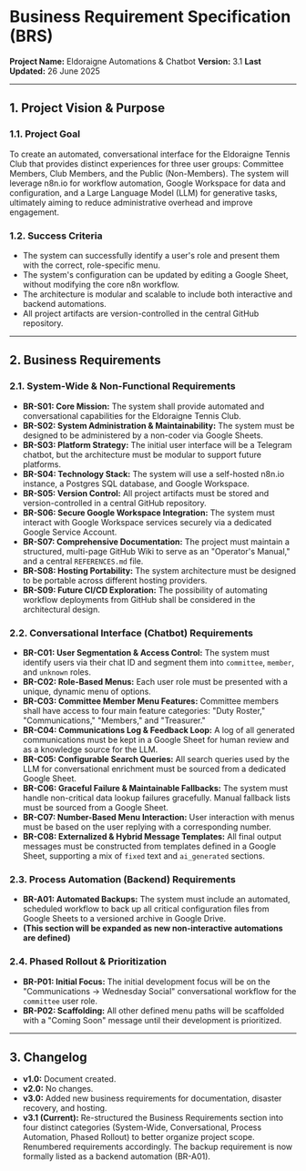 # Business Requirement Specification (BRS)

**Project Name:** Eldoraigne Automations & Chatbot
**Version:** 3.1
**Last Updated:** 26 June 2025

---

## 1. Project Vision & Purpose

### 1.1. Project Goal
To create an automated, conversational interface for the Eldoraigne Tennis Club that provides distinct experiences for three user groups: Committee Members, Club Members, and the Public (Non-Members). The system will leverage n8n.io for workflow automation, Google Workspace for data and configuration, and a Large Language Model (LLM) for generative tasks, ultimately aiming to reduce administrative overhead and improve engagement.

### 1.2. Success Criteria
- The system can successfully identify a user's role and present them with the correct, role-specific menu.
- The system's configuration can be updated by editing a Google Sheet, without modifying the core n8n workflow.
- The architecture is modular and scalable to include both interactive and backend automations.
- All project artifacts are version-controlled in the central GitHub repository.

---

## 2. Business Requirements

### 2.1. System-Wide & Non-Functional Requirements
- **BR-S01: Core Mission:** The system shall provide automated and conversational capabilities for the Eldoraigne Tennis Club.
- **BR-S02: System Administration & Maintainability:** The system must be designed to be administered by a non-coder via Google Sheets.
- **BR-S03: Platform Strategy:** The initial user interface will be a Telegram chatbot, but the architecture must be modular to support future platforms.
- **BR-S04: Technology Stack:** The system will use a self-hosted n8n.io instance, a Postgres SQL database, and Google Workspace.
- **BR-S05: Version Control:** All project artifacts must be stored and version-controlled in a central GitHub repository.
- **BR-S06: Secure Google Workspace Integration:** The system must interact with Google Workspace services securely via a dedicated Google Service Account.
- **BR-S07: Comprehensive Documentation:** The project must maintain a structured, multi-page GitHub Wiki to serve as an "Operator's Manual," and a central `REFERENCES.md` file.
- **BR-S08: Hosting Portability:** The system architecture must be designed to be portable across different hosting providers.
- **BR-S09: Future CI/CD Exploration:** The possibility of automating workflow deployments from GitHub shall be considered in the architectural design.

### 2.2. Conversational Interface (Chatbot) Requirements
- **BR-C01: User Segmentation & Access Control:** The system must identify users via their chat ID and segment them into `committee`, `member`, and `unknown` roles.
- **BR-C02: Role-Based Menus:** Each user role must be presented with a unique, dynamic menu of options.
- **BR-C03: Committee Member Menu Features:** Committee members shall have access to four main feature categories: "Duty Roster," "Communications," "Members," and "Treasurer."
- **BR-C04: Communications Log & Feedback Loop:** A log of all generated communications must be kept in a Google Sheet for human review and as a knowledge source for the LLM.
- **BR-C05: Configurable Search Queries:** All search queries used by the LLM for conversational enrichment must be sourced from a dedicated Google Sheet.
- **BR-C06: Graceful Failure & Maintainable Fallbacks:** The system must handle non-critical data lookup failures gracefully. Manual fallback lists must be sourced from a Google Sheet.
- **BR-C07: Number-Based Menu Interaction:** User interaction with menus must be based on the user replying with a corresponding number.
- **BR-C08: Externalized & Hybrid Message Templates:** All final output messages must be constructed from templates defined in a Google Sheet, supporting a mix of `fixed` text and `ai_generated` sections.

### 2.3. Process Automation (Backend) Requirements
- **BR-A01: Automated Backups:** The system must include an automated, scheduled workflow to back up all critical configuration files from Google Sheets to a versioned archive in Google Drive.
- **(This section will be expanded as new non-interactive automations are defined)**

### 2.4. Phased Rollout & Prioritization
- **BR-P01: Initial Focus:** The initial development focus will be on the "Communications -> Wednesday Social" conversational workflow for the `committee` user role.
- **BR-P02: Scaffolding:** All other defined menu paths will be scaffolded with a "Coming Soon" message until their development is prioritized.

---

## 3. Changelog
- **v1.0:** Document created.
- **v2.0:** No changes.
- **v3.0:** Added new business requirements for documentation, disaster recovery, and hosting.
- **v3.1 (Current):** Re-structured the Business Requirements section into four distinct categories (System-Wide, Conversational, Process Automation, Phased Rollout) to better organize project scope. Renumbered requirements accordingly. The backup requirement is now formally listed as a backend automation (BR-A01).
